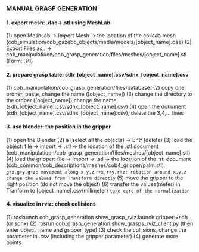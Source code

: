 ### MANUAL GRASP GENERATION

#### 1. export mesh: .dae->.stl using MeshLab
(1) open MeshLab -> Import Mesh -> the location of the collada mesh (cob_simulation/cob_gazebo_objects/media/models/[object_name].dae)
(2) Export  Files as.. -> cob_manipulatiuon/cob_grasp_generation/files/meshes/[object_name].stl (Form: .stl)
 
#### 2. prepare grasp table: sdh_[object_name].csv/sdhx_[object_name].csv
 (1) cob_manipulation/cob_grasp_generation/files/database: 
 (2) copy one ordner, paste, change the name ([object_name])
 (3) change the directory to the ordner ([object_name]),change the name (sdh_[object_name].csv/sdhx_[object_name].csv)
 (4) open the dokument (sdh_[object_name].csv/sdhx_[object_name].csv), delete the 3,4,... lines
 
#### 3. use blender: the position in the gripper
 (1) open the Blender
 (2) a (select all the objects) -> Entf (delete)
 (3) load the object: file -> import -> .stl -> the location of the .stl document (cob_manipulatiuon/cob_grasp_generation/files/meshes/[object_name].stl)
 (4) load the gripper: file -> import -> .stl -> the location of the .stl document (cob_common/cob_descriptions/meshes/cob4_gripper/palm.stl)
 ```g+x,g+y,g+z: movement along x,y,z```
 ```r+x,r+y,r+z: rotation around x,y,z```
 ```change the values from Transform directly```
 (5) move the gripper to the right position (do not move the object)
 (6) transfer the values(meter) in Tranform to [object_name].csv(milimeter)
 ```take care of the normalization```

#### 4. visualize in rviz: check collisions
 (1) roslaunch cob_grasp_generation show_grasp_rviz.launch gripper:=sdh (or sdhx)
 (2) rosrun cob_grasp_generation show_grasps_rviz_client.py (then enter object_name and gripper_type)
 (3) check the collisions, change the parameter in .csv (including the gripper parameter)
 (4) generate more points
